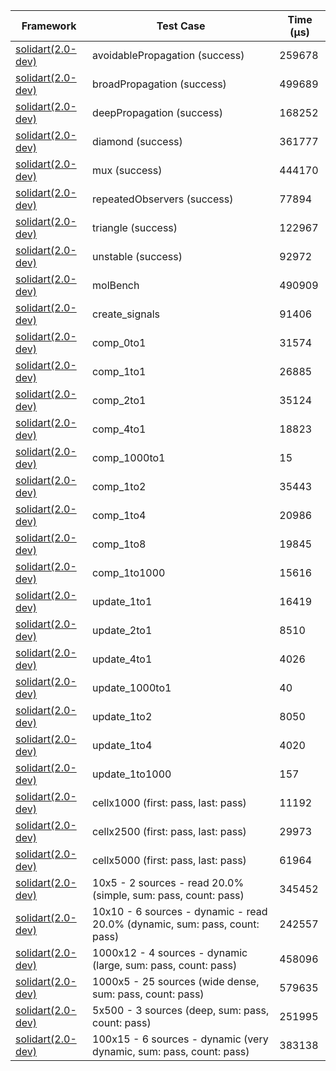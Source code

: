 | Framework | Test Case | Time (μs) |
| --- | --- | --- |
| [solidart(2.0-dev)](https://github.com/nank1ro/solidart/tree/dev) | avoidablePropagation (success) | 259678 |
| [solidart(2.0-dev)](https://github.com/nank1ro/solidart/tree/dev) | broadPropagation (success) | 499689 |
| [solidart(2.0-dev)](https://github.com/nank1ro/solidart/tree/dev) | deepPropagation (success) | 168252 |
| [solidart(2.0-dev)](https://github.com/nank1ro/solidart/tree/dev) | diamond (success) | 361777 |
| [solidart(2.0-dev)](https://github.com/nank1ro/solidart/tree/dev) | mux (success) | 444170 |
| [solidart(2.0-dev)](https://github.com/nank1ro/solidart/tree/dev) | repeatedObservers (success) | 77894 |
| [solidart(2.0-dev)](https://github.com/nank1ro/solidart/tree/dev) | triangle (success) | 122967 |
| [solidart(2.0-dev)](https://github.com/nank1ro/solidart/tree/dev) | unstable (success) | 92972 |
| [solidart(2.0-dev)](https://github.com/nank1ro/solidart/tree/dev) | molBench | 490909 |
| [solidart(2.0-dev)](https://github.com/nank1ro/solidart/tree/dev) | create_signals | 91406 |
| [solidart(2.0-dev)](https://github.com/nank1ro/solidart/tree/dev) | comp_0to1 | 31574 |
| [solidart(2.0-dev)](https://github.com/nank1ro/solidart/tree/dev) | comp_1to1 | 26885 |
| [solidart(2.0-dev)](https://github.com/nank1ro/solidart/tree/dev) | comp_2to1 | 35124 |
| [solidart(2.0-dev)](https://github.com/nank1ro/solidart/tree/dev) | comp_4to1 | 18823 |
| [solidart(2.0-dev)](https://github.com/nank1ro/solidart/tree/dev) | comp_1000to1 | 15 |
| [solidart(2.0-dev)](https://github.com/nank1ro/solidart/tree/dev) | comp_1to2 | 35443 |
| [solidart(2.0-dev)](https://github.com/nank1ro/solidart/tree/dev) | comp_1to4 | 20986 |
| [solidart(2.0-dev)](https://github.com/nank1ro/solidart/tree/dev) | comp_1to8 | 19845 |
| [solidart(2.0-dev)](https://github.com/nank1ro/solidart/tree/dev) | comp_1to1000 | 15616 |
| [solidart(2.0-dev)](https://github.com/nank1ro/solidart/tree/dev) | update_1to1 | 16419 |
| [solidart(2.0-dev)](https://github.com/nank1ro/solidart/tree/dev) | update_2to1 | 8510 |
| [solidart(2.0-dev)](https://github.com/nank1ro/solidart/tree/dev) | update_4to1 | 4026 |
| [solidart(2.0-dev)](https://github.com/nank1ro/solidart/tree/dev) | update_1000to1 | 40 |
| [solidart(2.0-dev)](https://github.com/nank1ro/solidart/tree/dev) | update_1to2 | 8050 |
| [solidart(2.0-dev)](https://github.com/nank1ro/solidart/tree/dev) | update_1to4 | 4020 |
| [solidart(2.0-dev)](https://github.com/nank1ro/solidart/tree/dev) | update_1to1000 | 157 |
| [solidart(2.0-dev)](https://github.com/nank1ro/solidart/tree/dev) | cellx1000 (first: pass, last: pass) | 11192 |
| [solidart(2.0-dev)](https://github.com/nank1ro/solidart/tree/dev) | cellx2500 (first: pass, last: pass) | 29973 |
| [solidart(2.0-dev)](https://github.com/nank1ro/solidart/tree/dev) | cellx5000 (first: pass, last: pass) | 61964 |
| [solidart(2.0-dev)](https://github.com/nank1ro/solidart/tree/dev) | 10x5 - 2 sources - read 20.0% (simple, sum: pass, count: pass) | 345452 |
| [solidart(2.0-dev)](https://github.com/nank1ro/solidart/tree/dev) | 10x10 - 6 sources - dynamic - read 20.0% (dynamic, sum: pass, count: pass) | 242557 |
| [solidart(2.0-dev)](https://github.com/nank1ro/solidart/tree/dev) | 1000x12 - 4 sources - dynamic (large, sum: pass, count: pass) | 458096 |
| [solidart(2.0-dev)](https://github.com/nank1ro/solidart/tree/dev) | 1000x5 - 25 sources (wide dense, sum: pass, count: pass) | 579635 |
| [solidart(2.0-dev)](https://github.com/nank1ro/solidart/tree/dev) | 5x500 - 3 sources (deep, sum: pass, count: pass) | 251995 |
| [solidart(2.0-dev)](https://github.com/nank1ro/solidart/tree/dev) | 100x15 - 6 sources - dynamic (very dynamic, sum: pass, count: pass) | 383138 |
